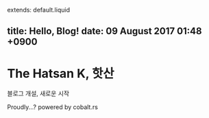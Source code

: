 extends: default.liquid

title: Hello, Blog!
date: 09 August 2017 01:48 +0900
---

# The Hatsan K, 핫산

블로그 개설, 새로운 시작

Proudly...? powered by cobalt.rs